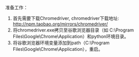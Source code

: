 准备工作：
1. 首先需要下载Chromedriver, chromedriver下载地址: http://npm.taobao.org/mirrors/chromedriver/
2. 将chromedriver.exe拷贝至谷歌浏览器目录（如 C:\Program Files\Google\Chrome\Application）和python环境目录。
3. 将谷歌浏览器环境变量添加到path（C:\Program Files\Google\Chrome\Application），重启。